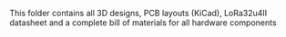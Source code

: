 This folder contains all 3D designs, PCB layouts (KiCad), LoRa32u4II datasheet and a complete bill of materials for all hardware components
